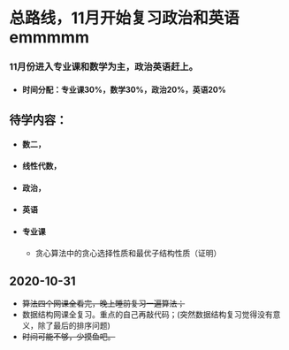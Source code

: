 # 总路线，11月开始复习政治和英语emmmmm

### 11月份进入专业课和数学为主，政治英语赶上。

- #### 时间分配：专业课30%，数学30%，政治20%，英语20%



## 待学内容：

- #### 数二，

- #### 线性代数，

- #### 政治，

- #### 英语

- #### 专业课

  - 贪心算法中的贪心选择性质和最优子结构性质（证明） 





## 2020-10-31

- ~~算法四个网课全看完，晚上睡前复习一遍算法；~~
- 数据结构网课全复习。重点的自己再敲代码；(突然数据结构复习觉得没有意义，除了最后的排序问题)
- ~~时间可能不够，少摸鱼吧。~~